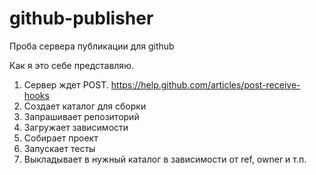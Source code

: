 github-publisher
================

Проба сервера публикации для github


Как я это себе представляю.

1. Сервер ждет POST. https://help.github.com/articles/post-receive-hooks
2. Создает каталог для сборки
2. Запрашивает репозиторий
3. Загружает зависимости
4. Собирает проект
5. Запускает тесты
6. Выкладывает в нужный каталог в зависимости от ref, owner и т.п.

